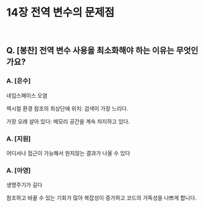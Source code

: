 # 14장 전역 변수의 문제점

<br />

## Q. [봉찬] 전역 변수 사용을 최소화해야 하는 이유는 무엇인가요?

### A. [은수]

네임스페이스 오염

렉시컬 환경 참조의 최상단에 위치: 검색이 가장 느리다.

가장 오래 살아 있다: 메모리 공간을 계속 차지하고 있다.

### A. [지원]

어디서나 접근이 가능해서 원치않는 결과가 나올 수 있다

### A. [아영]

생명주기가 길다

참조하고 바꿀 수 있는 기회가 많아 복잡성이 증가하고 코드의 가독성을 나쁘게 합니다.
